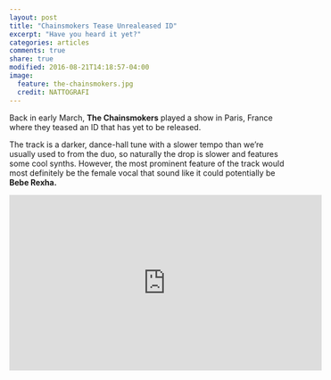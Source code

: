 ```yaml
---
layout: post
title: "Chainsmokers Tease Unrealeased ID"
excerpt: "Have you heard it yet?"
categories: articles
comments: true
share: true
modified: 2016-08-21T14:18:57-04:00
image:
  feature: the-chainsmokers.jpg
  credit: NATTOGRAFI
---
```


Back in early March, **The Chainsmokers** played a show in Paris, France where they teased an ID that has yet to be released.

The track is a darker, dance-hall tune with a slower tempo than we’re usually used to from the duo, so naturally the drop is slower and features some cool synths. However, the most prominent feature of the track would most definitely be the female vocal that sound like it could potentially be **Bebe Rexha.**

<iframe width="560" height="315" src="https://www.youtube.com/embed/i4L25HWZHi8" frameborder="0" allowfullscreen></iframe>
